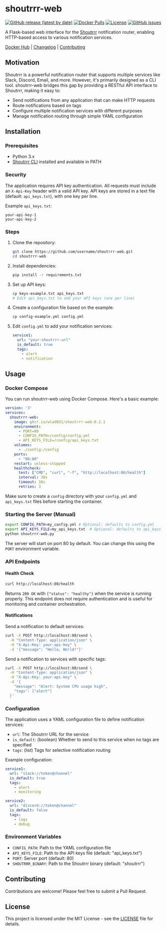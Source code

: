 # shoutrrr-web

[![GitHub release (latest by date)](https://img.shields.io/github/v/release/wlad031/shoutrrr-web)](https://github.com/wlad031/shoutrrr-web/releases)
[![Docker Pulls](https://img.shields.io/docker/pulls/wlad031/shoutrrr-web)](https://hub.docker.com/r/wlad031/shoutrrr-web)
[![License](https://img.shields.io/github/license/wlad031/shoutrrr-web)](https://github.com/wlad031/shoutrrr-web/blob/main/LICENSE)
[![GitHub issues](https://img.shields.io/github/issues/wlad031/shoutrrr-web)](https://github.com/wlad031/shoutrrr-web/issues)

A Flask-based web interface for the [Shoutrrr](https://containrrr.dev/shoutrrr/) notification router, enabling HTTP-based access to various notification services.

[Docker Hub](https://hub.docker.com/r/wlad031/shoutrrr-web) | [Changelog](CHANGELOG.md) | [Contributing](CONTRIBUTING.md)

## Motivation

Shoutrrr is a powerful notification router that supports multiple services like Slack, Discord, Email, and more. However, it's primarily designed as a CLI tool. shoutrrr-web bridges this gap by providing a RESTful API interface to Shoutrrr, making it easy to:

- Send notifications from any application that can make HTTP requests
- Route notifications based on tags
- Configure multiple notification services with different purposes
- Manage notification routing through simple YAML configuration

## Installation

### Prerequisites

- Python 3.x
- [Shoutrrr CLI](https://containrrr.dev/shoutrrr/v0.8) installed and available in PATH

### Security

The application requires API key authentication. All requests must include an `X-Api-Key` header with a valid API key. API keys are stored in a text file (default: `api_keys.txt`), with one key per line.

Example `api_keys.txt`:
```text
your-api-key-1
your-api-key-2
```

### Steps

1. Clone the repository:
   ```bash
   git clone https://github.com/username/shoutrrr-web.git
   cd shoutrrr-web
   ```

2. Install dependencies:
   ```bash
   pip install -r requirements.txt
   ```

3. Set up API keys:
   ```bash
   cp keys-example.txt api_keys.txt
   # Edit api_keys.txt to add your API keys (one per line)
   ```

4. Create a configuration file based on the example:
   ```bash
   cp config-example.yml config.yml
   ```

4. Edit `config.yml` to add your notification services:
   ```yaml
   service1:
     url: "your-shoutrrr-url"
     is_default: true
     tags:
       - alert
       - notification
   ```

## Usage

### Docker Compose

You can run shoutrrr-web using Docker Compose. Here's a basic example:

```yaml
version: '3'
services:
  shoutrrr-web:
    image: ghcr.io/wlad031/shoutrrr-web:0.2.1
    environment:
      - PORT=80
      - CONFIG_PATH=/config/config.yml
      - API_KEYS_FILE=/config/api_keys.txt
    volumes:
      - ./config:/config
    ports:
      - "80:80"
    restart: unless-stopped
    healthcheck:
      test: ["CMD", "curl", "-f", "http://localhost:80/health"]
      interval: 30s
      timeout: 10s
      retries: 3
```

Make sure to create a `config` directory with your `config.yml` and `api_keys.txt` files before starting the container.

### Starting the Server (Manual)

```bash
export CONFIG_PATH=my_config.yml # Optional: defaults to config.yml
export API_KEYS_FILE=my_api_keys.txt  # Optional: defaults to api_keys.txt
python shoutrrr-web.py
```

The server will start on port 80 by default. You can change this using the `PORT` environment variable.

### API Endpoints

#### Health Check
```bash
curl http://localhost:80/health
```
Returns `200 OK` with `{"status": "healthy"}` when the service is running properly. This endpoint does not require authentication and is useful for monitoring and container orchestration.

#### Notifications

Send a notification to default services:
```bash
curl -X POST http://localhost:80/send \
  -H "Content-Type: application/json" \
  -H "X-Api-Key: your-api-key" \
  -d '{"message": "Hello, World!"}'
```

Send a notification to services with specific tags:
```bash
curl -X POST http://localhost:80/send \
  -H "Content-Type: application/json" \
  -H "X-Api-Key: your-api-key" \
  -d '{
    "message": "Alert: System CPU usage high",
    "tags": ["alert"]
  }'
```

### Configuration

The application uses a YAML configuration file to define notification services:

- `url`: The Shoutrrr URL for the service
- `is_default`: (boolean) Whether to send to this service when no tags are specified
- `tags`: (list) Tags for selective notification routing

Example configuration:
```yaml
service1:
  url: "slack://token@channel"
  is_default: true
  tags:
    - alert
    - monitoring

service2:
  url: "discord://token@channel"
  is_default: false
  tags:
    - logs
    - debug
```

### Environment Variables

- `CONFIG_PATH`: Path to the YAML configuration file
- `API_KEYS_FILE`: Path to the API keys file (default: "api_keys.txt")
- `PORT`: Server port (default: 80)
- `SHOUTRRR_BINARY`: Path to the Shoutrrr binary (default: "shoutrrr")

## Contributing

Contributions are welcome! Please feel free to submit a Pull Request.

## License

This project is licensed under the MIT License - see the [LICENSE](LICENSE.md)  file for details.
